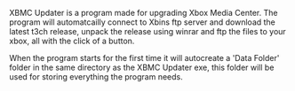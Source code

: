 XBMC Updater is a program made for upgrading Xbox Media Center. The program will automatcailly connect to Xbins ftp server and download the latest t3ch release, unpack the release using winrar and ftp the files to your xbox, all with the click of a button.

When the program starts for the first time it will autocreate a 'Data Folder' folder in the same directory as the XBMC Updater exe, this folder will be used for storing everything the program needs.
